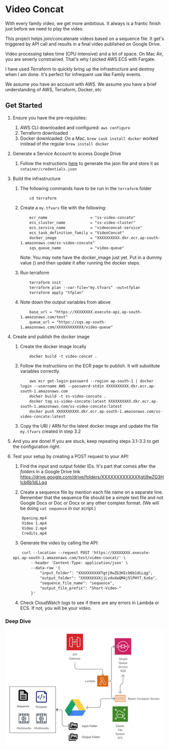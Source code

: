 # Video Concat

With every family video, we get more ambitious. It always is a frantic finish just before we need to play the video. 

This project helps join/concatenate videos based on a sequence file. It get's triggered by API call and results in a final video published on Google Drive.

Video processing takes time (CPU intensive) and a lot of space. On Mac Air, you are severly constrained. That's why I picked AWS ECS with Fargate.

I have used Terraform to quickly bring up the infrastructure and destroy when I am done. It's perfect for infrequent use like Family events. 

We assume you have an account with AWS. We assume you have a brief understanding of AWS, Terraform, Docker, etc

## Get Started

1. Ensure you have the pre-requisites:
    1. AWS CLI downloaded and configured: `aws configure`
    2. Terraform downloaded
    3. Docker downloaded. On a Mac, `brew cask install docker` worked instead of the regular `brew install docker` 

2. Generate a Service Account to access Google Drive
    1. Follow the instructions [here](https://developers.google.com/identity/protocols/oauth2/service-account) to generate the json file and store it as `cotainer/credentials.json`

3. Build the infrastructure
    1. The following commands have to be run in the `terraform` folder
        ```
            cd terraform
        ```
    1. Create a `my.tfvars` file with the following:
        ```
            ecr_name                   = "ss-video-concate"
            ecs_cluster_name           = "ss-video-cluster"
            ecs_service_name           = "videoconcat-service"
            ecs_task_definition_family = "VideoConcat"
            docker_image               = "XXXXXXXXXX.dkr.ecr.ap-south-1.amazonaws.com/ss-video-concate"
            sqs_queue_name             = "video-queue"
        ```
        Note: You may note have the docker_image just yet. Put in a dummy value () and then update it after running the docker steps.

    2. Run terraform
        ```            
            terraform init
            terraform plan --var-file="my.tfvars" -out=tfplan
            terraform apply "tfplan"
        ```

    3. Note down the output variables from above
        ```
            base_url = "https://XXXXXXXX.execute-api.ap-south-1.amazonaws.com/test"
            queue_url = "https://sqs.ap-south-1.amazonaws.com/XXXXXXXXXXXX/video-queue"
        ```

3. Create and publish the docker image
    1. Create the docker image locally
        ```
            docker build -t video-concat .
        ```

    2. Follow the instructions on the ECR page to publish. It will substitute variables correctly.
        ```
            aws ecr get-login-password --region ap-south-1 | docker login --username AWS --password-stdin XXXXXXXXXX.dkr.ecr.ap-south-1.amazonaws.com
            docker build -t ss-video-concate .
            docker tag ss-video-concate:latest XXXXXXXXXX.dkr.ecr.ap-south-1.amazonaws.com/ss-video-concate:latest
            docker push XXXXXXXXXX.dkr.ecr.ap-south-1.amazonaws.com/ss-video-concate:latest
        ```
    3. Copy the URI / ARN for the latest docker image and update the file `my.tfvars` created in step 3.2
    
4. And you are done! If you are stuck, keep repeating steps 3.1-3.3 to get the configuration right. 

5. Test your setup by creating a POST request to your API:

    1. Find the input and output folder IDs. It's part that comes after the *folders* in a Google Drive link https://drive.google.com/drive/folders/XXXXXXXXXXXXXgtj9wZG3HIcb6b1dLLqg
    
    2. Create a sequence file by mention each file name on a separate line. Remember that the sequence file should be a simple text file and not Google Docs or Doc or Docx or any other complex format. (We will be doing `cat sequence` in our script.)
    ```
        Opening.mp4    
        Video 1.mp4
        Video 2.mp4        
        Credits.mp4        
    ```
    
    3. Generate the video by calling the API:
    ```
        curl --location --request POST 'https://XXXXXXXX.execute-api.ap-south-1.amazonaws.com/test/video-concat/' \
            --header 'Content-Type: application/json' \
            --data-raw '{
                "input_folder": "XXXXXXXXXXTgtj9wZG3HIcb6b1dLLqg",
                "output_folder": "XXXXXXXXXjjLvduXwQM4j5lPHY7_6z6a",
                "sequence_file_name": "sequence",
                "output_file_prefix": "Short-Video-"
            }'
    ```
    4. Check CloudWatch logs to see if there are any errors in Lambda or ECS. If not, you will be your video. 

### Deep Dive

![Architecture Diagram](./diagram.png)

